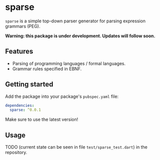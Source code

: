 # sparse

`sparse` is a simple top-down parser generator for parsing expression grammars (PEG).

**Warning: this package is under development. Updates will follow soon.**

## Features

- Parsing of programming languages / formal languages.
- Grammar rules specified in EBNF.

## Getting started

Add the package into your package's `pubspec.yaml` file:

```yaml
dependencies:
  sparse: ^0.0.1
```

Make sure to use the latest version!

## Usage

TODO (current state can be seen in file `test/sparse_test.dart`) in the repository.
